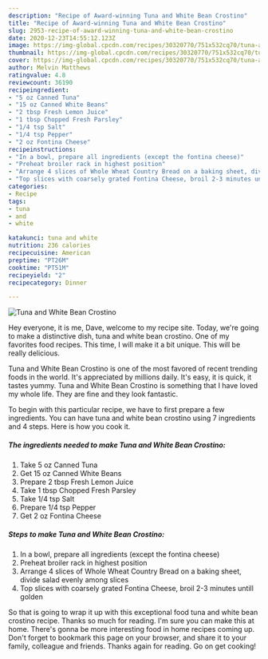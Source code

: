```yaml
---
description: "Recipe of Award-winning Tuna and White Bean Crostino"
title: "Recipe of Award-winning Tuna and White Bean Crostino"
slug: 2953-recipe-of-award-winning-tuna-and-white-bean-crostino
date: 2020-12-23T14:55:12.123Z
image: https://img-global.cpcdn.com/recipes/30320770/751x532cq70/tuna-and-white-bean-crostino-recipe-main-photo.jpg
thumbnail: https://img-global.cpcdn.com/recipes/30320770/751x532cq70/tuna-and-white-bean-crostino-recipe-main-photo.jpg
cover: https://img-global.cpcdn.com/recipes/30320770/751x532cq70/tuna-and-white-bean-crostino-recipe-main-photo.jpg
author: Melvin Matthews
ratingvalue: 4.8
reviewcount: 36190
recipeingredient:
- "5 oz Canned Tuna"
- "15 oz Canned White Beans"
- "2 tbsp Fresh Lemon Juice"
- "1 tbsp Chopped Fresh Parsley"
- "1/4 tsp Salt"
- "1/4 tsp Pepper"
- "2 oz Fontina Cheese"
recipeinstructions:
- "In a bowl, prepare all ingredients (except the fontina cheese)"
- "Preheat broiler rack in highest position"
- "Arrange 4 slices of Whole Wheat Country Bread on a baking sheet, divide salad evenly among slices"
- "Top slices with coarsely grated Fontina Cheese, broil 2-3 minutes untill golden"
categories:
- Recipe
tags:
- tuna
- and
- white

katakunci: tuna and white 
nutrition: 236 calories
recipecuisine: American
preptime: "PT26M"
cooktime: "PT51M"
recipeyield: "2"
recipecategory: Dinner

---
```



![Tuna and White Bean Crostino](https://img-global.cpcdn.com/recipes/30320770/751x532cq70/tuna-and-white-bean-crostino-recipe-main-photo.jpg)

Hey everyone, it is me, Dave, welcome to my recipe site. Today, we're going to make a distinctive dish, tuna and white bean crostino. One of my favorites food recipes. This time, I will make it a bit unique. This will be really delicious.



Tuna and White Bean Crostino is one of the most favored of recent trending foods in the world. It's appreciated by millions daily. It's easy, it is quick, it tastes yummy. Tuna and White Bean Crostino is something that I have loved my whole life. They are fine and they look fantastic.


To begin with this particular recipe, we have to first prepare a few ingredients. You can have tuna and white bean crostino using 7 ingredients and 4 steps. Here is how you cook it.

<!--inarticleads1-->

##### The ingredients needed to make Tuna and White Bean Crostino:

1. Take 5 oz Canned Tuna
1. Get 15 oz Canned White Beans
1. Prepare 2 tbsp Fresh Lemon Juice
1. Take 1 tbsp Chopped Fresh Parsley
1. Take 1/4 tsp Salt
1. Prepare 1/4 tsp Pepper
1. Get 2 oz Fontina Cheese




<!--inarticleads2-->

##### Steps to make Tuna and White Bean Crostino:

1. In a bowl, prepare all ingredients (except the fontina cheese)
1. Preheat broiler rack in highest position
1. Arrange 4 slices of Whole Wheat Country Bread on a baking sheet, divide salad evenly among slices
1. Top slices with coarsely grated Fontina Cheese, broil 2-3 minutes untill golden




So that is going to wrap it up with this exceptional food tuna and white bean crostino recipe. Thanks so much for reading. I'm sure you can make this at home. There's gonna be more interesting food in home recipes coming up. Don't forget to bookmark this page on your browser, and share it to your family, colleague and friends. Thanks again for reading. Go on get cooking!
